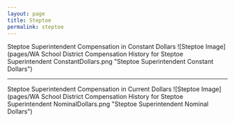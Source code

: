 ```yaml
---
layout: page
title: Steptoe
permalink: steptoe
---
```



Steptoe Superintendent Compensation in Constant Dollars
![Steptoe Image](pages/WA School District Compensation History for Steptoe Superintendent ConstantDollars.png "Steptoe Superintendent Constant Dollars")
___

Steptoe Superintendent Compensation in Current Dollars
![Steptoe Image](pages/WA School District Compensation History for Steptoe Superintendent NominalDollars.png "Steptoe Superintendent Nominal Dollars")